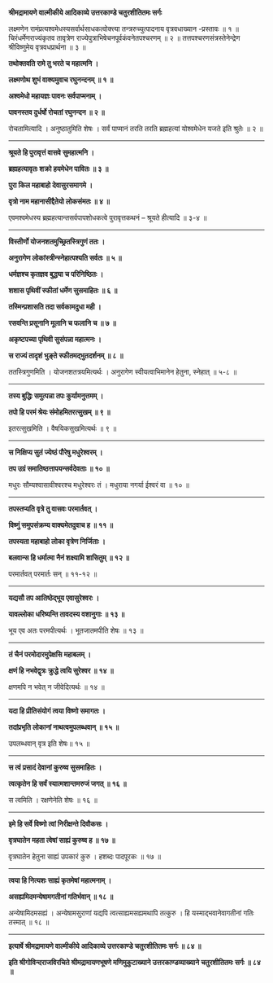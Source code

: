 **श्रीमद्रामायणे वाल्मीकीये आदिकाव्ये उत्तरकाण्डे चतुरशीतितमः सर्गः**

लक्ष्मणेन रामंप्रत्यश्वमेधस्यसर्वार्थसाधकत्वोक्त्त्या तन्त्ररुच्युत्पादनाय वृत्रवधाख्यान -प्रस्तावः ॥ १ ॥ चिरंधर्मेणराज्यंकृतव तावृत्रेण राज्येपुत्राभिषेचनपूर्वकंवनेतपश्चरणम् ॥ २ ॥ तत्तपश्चरणसंत्रस्तेनेन्द्रेण श्रीविष्णुमेय वृत्रवधप्रार्थना ॥ ३ ॥

**तथोक्तवति रामे तु भरते च महात्मनि ।**

**लक्ष्मणोथ शुभं वाक्यमुवाच रघुनन्दनम् ॥ १ ॥**

**अश्वमेधो महायज्ञः पावनः सर्वपाप्मनाम् ।**

**पावनस्तव दुर्धर्षो रोचतां रघुनन्दन ॥ २ ॥**

रोचतामित्यादि । अनुष्ठातुमिति शेषः । सर्वं पाप्मानं तरति तरति ब्रह्महत्यां योश्वमेधेन यजते इति श्रुतेः ॥ २ ॥

****

**श्रूयते हि पुरावृत्तं वासवे सुमहात्मनि ।**

**ब्रह्महत्यावृतः शक्रो हयमेधेन पावितः ॥ ३ ॥**

**पुरा किल महाबाहो देवासुरसमागमे ।**

**वृत्रो नाम महानासीद्दैतेयो लोकसंमतः ॥ ४ ॥**

एवमश्वमेधस्य ब्रह्महत्यान्तसर्वपापशोधकत्वे पुरावृत्तकथनं – श्रूयते हीत्यादि ॥ ३-४ ॥

****

**विस्तीर्णो योजनशतमुच्छ्रितस्त्रिगुणं ततः ।**

**अनुरागेण लोकांस्त्रीन्स्नेहात्पश्यति सर्वतः ॥ ५ ॥**

**धर्मज्ञश्च कृतज्ञव बुद्ध्या च परिनिष्ठितः ।**

**शशास पृथिवीं स्फीतां धर्मेण सुसमाहितः ॥ ६ ॥**

**तस्मिन्प्रशासति तदा सर्वकामदुधा मही ।**

**रसवन्ति प्रसूनानि मूलानि च फलानि च ॥ ७ ॥**

**अकृष्टपच्या पृथिवी सुसंपन्ना महात्मनः ।**

**स राज्यं तादृशं भुङ्ते स्फीतमद्भुतदर्शनम् ॥ ८ ॥**

ततस्त्रिगुणमिति । योजनशतत्रयमित्यर्थः । अनुरागेण स्वीयत्वाभिमानेन हेतुना, स्नेहात् ॥ ५-८ ॥

****

**तस्य बुद्धिः समुत्पन्ना तपः कुर्यामनुत्तमम् ।**

**तपो हि परमं श्रेयः संमोहमितरत्सुखम् ॥ ९ ॥**

इतरत्सुखमिति । वैषयिकसुखमित्यर्थः ॥ ९ ॥

****

**स निक्षिप्य सुतं ज्येष्ठं पौरेषु मधुरेश्वरम् ।**

**तप उग्रं समातिष्ठत्तापयन्सर्वदेवताः ॥ १० ॥**

मधुरः सौम्यश्वासावीश्वरश्च मधुरेश्वरः तं । मधुराया नगर्या ईश्वरं वा ॥ १० ॥

****

**तपस्तप्यति वृत्रे तु वासवः परमार्तवत् ।**

**विष्णुं समुपसंक्रम्य वाक्यमेतदुवाच ह ॥ ११ ॥**

**तपस्यता महाबाहो लोका वृत्रेण निर्जिताः ।**

**बलवान्स हि धर्मात्मा नैनं शक्ष्यामि शासितुम् ॥ १२ ॥**

परमार्तवत् परमार्तः सन् ॥ ११-१२ ॥

****

**यद्यसौ तप आतिष्ठेद्भूय एवासुरेश्वरः ।**

**यावल्लोका धरिष्यन्ति तावदस्य वशानुगाः ॥ १३ ॥**

भूय एव अतः परमपीत्यर्थः । भूतजातमपीति शेषः ॥ १३ ॥

****

**तं चैनं परमोदारमुपेक्षसि महाबलम् ।**

**क्षणं हि नभवेद्वृत्रः क्रुद्धे त्वयि सुरेश्वर ॥ १४ ॥**

क्षणमपि न भवेत् न जीवेदित्यर्थः ॥ १४ ॥

****

**यदा हि प्रीतिसंयोगं त्वया विष्णो समागतः ।**

**तदांप्रभृति लोकानां नाथत्वमुपलब्धवान् ॥ १५ ॥**

उपलब्धवान् वृत्र इति शेषः॥ १५ ॥

****

**स त्वं प्रसादं देवानां कुरुष्व सुसमाहितः ।**

**त्वत्कृतेन हि सर्वं स्यात्मशान्तमरुजं जगत् ॥ १६ ॥**

स त्वमिति । रक्षणेनेति शेषः ॥ १६ ॥

****

**इमे हि सर्वे विष्णो त्वां निरीक्षन्ते दिवौकसः ।**

**वृत्रघातेन महता त्वेषां साह्यं कुरुष्व ह ॥ १७ ॥**

वृत्रघातेन हेतुना साह्यं उपकारं कुरु । हशब्दः पादपूरकः ॥ १७ ॥

****

**त्वया हि नित्यशः साह्यं कृतमेषां महात्मनाम् ।**

**असह्यमिदमन्येषामगतीनां गतिर्भवान् ॥ १८ ॥**

अन्येषामिदमसह्यं । अन्येषामसुराणां यद्यपि त्वत्साह्यमसह्यमथापि तत्कुरु । हि यस्माद्भवानेवागतीनां गतिः तस्मात् ॥ १८ ॥

****

**इत्यार्षे श्रीमद्रामायणे वाल्मीकीये आदिकाव्ये उत्तरकाण्डे चतुरशीतितमः सर्गः ॥ ८४ ॥**

**इति श्रीगोविन्दराजविरचिते श्रीमद्रामायणभूषणे मणिमुकुटाख्याने उत्तरकाण्डव्याख्याने चतुरशीतितमः सर्गः ॥ ८४ ॥**
